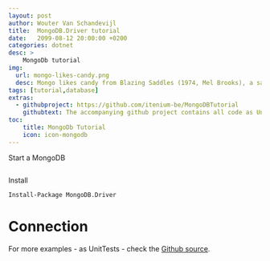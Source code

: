 ```yaml
---
layout: post
author: Wouter Van Schandevijl
title:  MongoDB.Driver tutorial
date:   2099-08-12 20:00:00 +0200
categories: dotnet
desc: >
    MongoDb tutorial
img:
  url: mongo-likes-candy.png
  desc: Mongo likes candy from Blazing Saddles (1974, Mel Brooks), a satirical western.
tags: [tutorial,database]
extras:
  - githubproject: https://github.com/itenium-be/MongoDBTutorial
    githubtext: The accompanying github project contains all code as UnitTests
toc:
    title: MongoDb Tutorial
    icon: icon-mongodb
---
```




<!--more-->

Start a MongoDB  
```

```

Install  
```
Install-Package MongoDB.Driver
```


# Connection


For more examples - as UnitTests - check the [Github source][github-source].

[github-source]: https://github.com/itenium-be/MongoDBTutorial
[mongo-like-candy]: https://www.youtube.com/watch?v=zo7hUa76Ukc
[blazing-saddles]: https://www.imdb.com/title/tt0071230/?ref_=nv_sr_1
